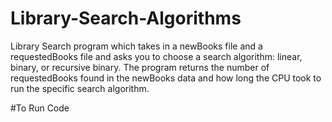 # Library-Search-Algorithms
Library Search program which takes in a newBooks file and a requestedBooks file and asks you to choose a search algorithm: linear, binary, or recursive binary. The program returns the number of requestedBooks found in the newBooks data and how long the CPU took to run the specific search algorithm. 

#To Run Code

